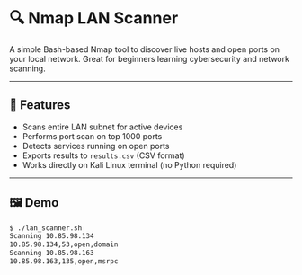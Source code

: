 # 🔍 Nmap LAN Scanner

A simple Bash-based Nmap tool to discover live hosts and open ports on your local network. Great for beginners learning cybersecurity and network scanning.

---

## 🚀 Features

- Scans entire LAN subnet for active devices
- Performs port scan on top 1000 ports
- Detects services running on open ports
- Exports results to `results.csv` (CSV format)
- Works directly on Kali Linux terminal (no Python required)

---

## 🖼️ Demo

```bash
$ ./lan_scanner.sh
Scanning 10.85.98.134
10.85.98.134,53,open,domain
Scanning 10.85.98.163
10.85.98.163,135,open,msrpc
